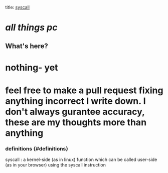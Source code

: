 
title: [syscall](#definitions)
# *all things pc*

## **What's here?**

# nothing- yet

# feel free to make a pull request fixing anything incorrect I write down. I don't always gurantee accuracy, these are my thoughts more than anything

### definitions {#definitions}
syscall
: a kernel-side (as in linux) function which can be called user-side (as in your browser) using the syscall instruction


